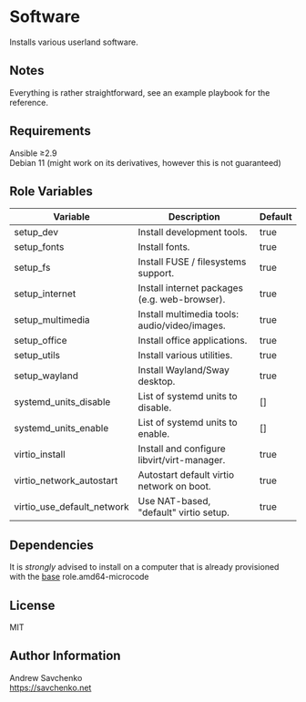 # Software

Installs various userland software.

## Notes

Everything is rather straightforward, see an example playbook for the reference.

## Requirements

Ansible ≥2.9  
Debian 11 (might work on its derivatives, however this is not guaranteed)

## Role Variables

| Variable                   | Description                                   | Default |
|----------------------------|-----------------------------------------------|---------|
| setup_dev                  | Install development tools.                    | true    |
| setup_fonts                | Install fonts.                                | true    |
| setup_fs                   | Install FUSE / filesystems support.           | true    |
| setup_internet             | Install internet packages (e.g. web-browser). | true    |
| setup_multimedia           | Install multimedia tools: audio/video/images. | true    |
| setup_office               | Install office applications.                  | true    |
| setup_utils                | Install various utilities.                    | true    |
| setup_wayland              | Install Wayland/Sway desktop.                 | true    |
| systemd_units_disable      | List of systemd units to disable.             | []      |
| systemd_units_enable       | List of systemd units to enable.              | []      |
| virtio_install             | Install and configure libvirt/virt-manager.   | true    |
| virtio_network_autostart   | Autostart default virtio network on boot.     | true    |
| virtio_use_default_network | Use NAT-based, "default" virtio setup.        | true    |

## Dependencies
It is *strongly* advised to install on a computer that is already provisioned with the [base](https://github.com/savchenko/debian/roles/base/README.md) role.amd64-microcode

## License
MIT

## Author Information
Andrew Savchenko  
https://savchenko.net
